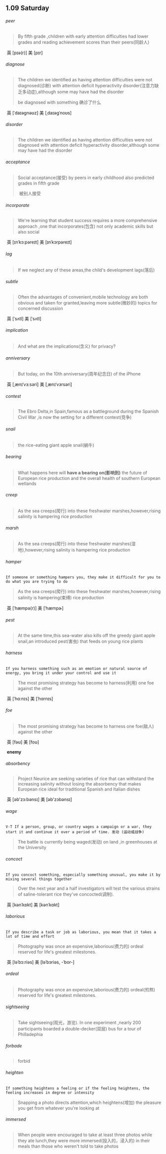 ## 1.09	Saturday

###### peer

> By fifth grade ,children with early attention difficulties had lower grades and reading achievement scores than their peers(同龄人)

​	英 [pɪə(r)]   美 [pɪr] 

###### diagnose

> The children we identified as having attention difficulties were not diagnosed(诊断) with attention deficit hyperactivity disorder(注意力缺乏多动症),although some may have had the disorder
>
> be diagnosed with something	确诊了什么

​	英 [ˈdaɪəgnəʊz]   美 [ˌdaɪəgˈnoʊs] 

###### disorder

> The children we identified as having attention difficulties were not diagnosed with attention deficit hyperactivity disorder,although some may have had the disorder

###### acceptance

> Social acceptance(接受) by peers in early childhood also predicted grades in fifth grade
>
> ​	被别人接受

###### incorporate

> We're learning that student success requires a more comprehensive approach ,one that incorporates(包含) not only academic skills but also social

​	英 [ɪnˈkɔ:pəreɪt]   美 [ɪnˈkɔrpəreɪt] 

###### lag

> If we neglect any of these areas,the child's development lags(落后)

###### subtle

> Often the advantages of convenient,mobile technology are both obvious and taken for granted,leaving more subtle(微妙的) topics for concerned discussion

​	英 [ˈsʌtl]   美 [ˈsʌtl] 

###### implication

> And what are the implications(含义) for privacy?

###### anniversary

> But today, on the 10th anniversary(周年纪念日) of the iPhone

​	英 [ˌænɪˈvɜ:səri]   美 [ˌænɪˈvɜrsəri]  

###### contest

> The Ebro Delta,in Spain,famous as a battleground during the Spanish Civil War ,is now the setting for a different contest(竞争)

###### snail

> the rice-eating giant apple snail(蜗牛)

###### bearing

> What happens here will **have a bearing on(影响到)** the future of European rice production and the overall health of southern European wetlands

###### creep

> As the sea creeps(爬行) into these freshwater marshes,however,rising salinity is hampering rice production

###### marsh

> As the sea creeps(爬行) into these freshwater marshes(湿地),however,rising salinity is hampering rice production

###### hamper

​	`If someone or something hampers you, they make it difficult for you to do what you are trying to do`

> As the sea creeps(爬行) into these freshwater marshes,however,rising salinity is hampering(束缚) rice production

​	英 [ˈhæmpə(r)]   美 [ˈhæmpɚ] 

###### pest

>At the same time,this sea-water also kills off the greedy giant apple snail,an introduced pest(害虫) that feeds on young rice plants

###### harness

​	`If you harness something such as an emotion or natural source of energy, you bring it under your control and use it`

> The most promising strategy has become to harness(利用) one foe against the other

​	英 [ˈhɑ:nɪs]   美 [ˈhɑrnɪs] 

###### foe

>The most promising strategy has become to harness one foe(敌人) against the other

​	英 [fəʊ]   美 [foʊ] 

​	**enemy**

###### absorbency

> Project Neurice are seeking varieties of rice that can withstand the increasing salinity without losing the absorbency that makes European rice ideal for traditional Spanish and Italian dishes

​	英 [əb'zɔ:bənsɪ]   美 [əb'zɔbənsɪ] 

###### wage

​	`V-T If a person, group, or country wages a campaign or a war, they start it and continue it over a period of time. 发动 (运动或战争)`

> The battle is currently being waged(发动) on land ,in greenhouses at the University

###### concoct

​	`If you concoct something, especially something unusual, you make it by mixing several things together`

> Over the next year and a half investigators will test the various strains of saline-tolerant rice they've concocted(调制).

​	英 [kənˈkɒkt]   美 [kənˈkɑkt] 

###### laborious

​	`If you describe a task or job as laborious, you mean that it takes a lot of time and effort`

> Photography was once an expensive,laborious(费力的) ordeal reserved for life's greatest milestones.

​	英 [ləˈbɔ:riəs]   美 [ləˈbɔriəs, -ˈbor-]  

###### ordeal

>Photography was once an expensive,laborious(费力的) ordeal(煎熬) reserved for life's greatest milestones.

###### sightseeing

> Take sightseeing(观光，游览). In one experiment ,nearly 200 participants boarded a double-decker(双层) bus for a tour of Philladephia

###### forbade

> forbid

###### heighten

​	`If something heightens a feeling or if the feeling heightens, the feeling increases in degree or intensity`

> Snapping a photo directs attention,which heightens(增加) the pleasure you get from whatever you're looking at

###### immersed

> When people were encouraged to take at least three photos while they ate lunch,they were more immersed(投入的，浸入的) in their meals than those who weren't told to take photos